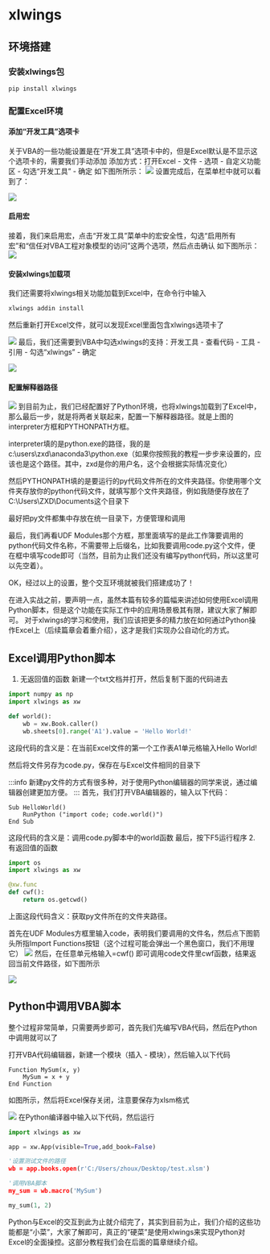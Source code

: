 # xlwings
## 环境搭建
### 安装xlwings包
```cmd
pip install xlwings
```
### 配置Excel环境
#### 添加“开发工具”选项卡
关于VBA的一些功能设置是在“开发工具”选项卡中的，但是Excel默认是不显示这个选项卡的，需要我们手动添加
添加方式：打开Excel - 文件 - 选项 - 自定义功能区 - 勾选“开发工具” - 确定
如下图所所示：
![](vx_images/595660609238668.png)
设置完成后，在菜单栏中就可以看到了：

![](vx_images/244130709226535.png)
#### 启用宏
接着，我们来启用宏，点击“开发工具”菜单中的宏安全性，勾选“启用所有宏”和“信任对VBA工程对象模型的访问”这两个选项，然后点击确认
如下图所示：
![](vx_images/565750709246701.png)
#### 安装xlwings加载项
我们还需要将xlwings相关功能加载到Excel中，在命令行中输入

```cmd
xlwings addin install
```
然后重新打开Excel文件，就可以发现Excel里面包含xlwings选项卡了

![](vx_images/443750809239370.png)
最后，我们还需要到VBA中勾选xlwings的支持：开发工具 - 查看代码 - 工具 - 引用 - 勾选“xlwings” - 确定

![](vx_images/567260809235925.png)
#### 配置解释器路径
![](vx_images/206460909231679.png)
到目前为止，我们已经配置好了Python环境，也将xlwings加载到了Excel中，那么最后一步，就是将两者关联起来，配置一下解释器路径。就是上图的interpreter方框和PYTHONPATH方框。

interpreter填的是python.exe的路径，我的是c:\users\zxd\anaconda3\python.exe（如果你按照我的教程一步步来设置的，应该也是这个路径。其中，zxd是你的用户名，这个会根据实际情况变化）

然后PYTHONPATH填的是要运行的py代码文件所在的文件夹路径。你使用哪个文件夹存放你的python代码文件，就填写那个文件夹路径，例如我随便存放在了C:\Users\ZXD\Documents这个目录下

最好把py文件都集中存放在统一目录下，方便管理和调用


最后，我们再看UDF Modules那个方框，那里面填写的是此工作簿要调用的python代码文件名称，不需要带上后缀名，比如我要调用code.py这个文件，便在框中填写code即可（当然，目前为止我们还没有编写python代码，所以这里可以先空着）。

OK，经过以上的设置，整个交互环境就被我们搭建成功了！

在进入实战之前，要声明一点，虽然本篇有较多的篇幅来讲述如何使用Excel调用Python脚本，但是这个功能在实际工作中的应用场景极其有限，建议大家了解即可。
对于xlwings的学习和使用，我们应该把更多的精力放在如何通过Python操作Excel上（后续篇章会着重介绍），这才是我们实现办公自动化的方式。
## Excel调用Python脚本
1. 无返回值的函数
新建一个txt文档并打开，然后复制下面的代码进去

```python
import numpy as np
import xlwings as xw

def world():
    wb = xw.Book.caller()
    wb.sheets[0].range('A1').value = 'Hello World!'
```
这段代码的含义是：在当前Excel文件的第一个工作表A1单元格输入Hello World!

然后将文件另存为code.py，保存在与Excel文件相同的目录下

:::info 新建py文件的方式有很多种，对于使用Python编辑器的同学来说，通过编辑器创建更加方便。 :::
首先，我们打开VBA编辑器的，输入以下代码：

```vba
Sub HelloWorld()
    RunPython ("import code; code.world()")
End Sub
```
这段代码的含义是：调用code.py脚本中的world函数
最后，按下F5运行程序
2. 有返回值的函数
```python
import os
import xlwings as xw

@xw.func
def cwf():
    return os.getcwd()
```
上面这段代码含义：获取py文件所在的文件夹路径。

首先在UDF Modules方框里输入code，表明我们要调用的文件名，然后点下图箭头所指Import Functions按钮（这个过程可能会弹出一个黑色窗口，我们不用理它）
![](vx_images/43431809249559.png)
然后，在任意单元格输入=cwf() 即可调用code文件里cwf函数，结果返回当前文件路径，如下图所示

![](vx_images/176711809247163.png)
## Python中调用VBA脚本
整个过程非常简单，只需要两步即可，首先我们先编写VBA代码，然后在Python中调用就可以了

打开VBA代码编辑器，新建一个模块（插入 - 模块），然后输入以下代码
```vba
Function MySum(x, y)
    MySum = x + y
End Function
```
如图所示，然后将Excel保存关闭，注意要保存为xlsm格式

![](vx_images/336131909244665.png)
在Python编译器中输入以下代码，然后运行

```python
import xlwings as xw

app = xw.App(visible=True,add_book=False)

'设置测试文件的路径
wb = app.books.open(r'C:/Users/zhoux/Desktop/test.xlsm')

'调用VBA脚本
my_sum = wb.macro('MySum')

my_sum(1, 2)
```
Python与Excel的交互到此为止就介绍完了，其实到目前为止，我们介绍的这些功能都是“小菜”，大家了解即可，真正的“硬菜”是使用xlwings来实现Python对Excel的全面操控。这部分教程我们会在后面的篇章继续介绍。


